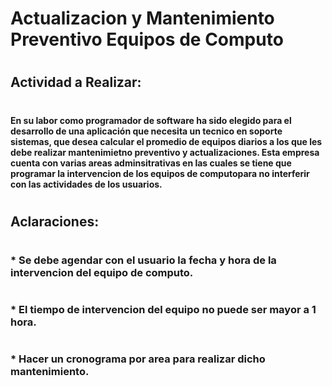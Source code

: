 # Actualizacion y Mantenimiento Preventivo Equipos de Computo
#
## Actividad a Realizar:
#
#### En su labor como programador de software ha sido elegido para el desarrollo de una aplicación que necesita un tecnico en soporte sistemas, que desea calcular el promedio de equipos diarios a los que les debe realizar mantenimietno preventivo y actualizaciones. Esta empresa cuenta con varias areas adminsitrativas en las cuales se tiene que programar la intervencion de los equipos de computopara no interferir con las actividades de los usuarios.
#
## Aclaraciones:
#
### * Se debe agendar con el usuario la fecha y hora de la intervencion del equipo de computo.
#
### * El tiempo de intervencion del equipo no puede ser mayor a 1 hora.
#
### * Hacer un cronograma por area para realizar dicho mantenimiento.
